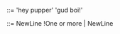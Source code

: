 

<Program> ::= 'hey pupper' <nl> <Statements> 'gud boi!'

<nl>     	::= NewLine <nl>          !One or more
            | NewLine